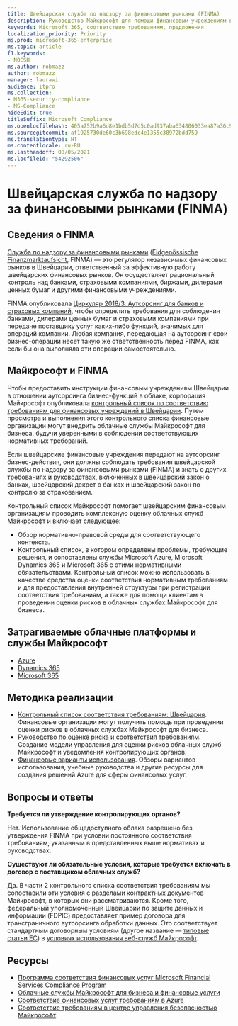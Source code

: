 ```yaml
---
title: Швейцарская служба по надзору за финансовыми рынками (FINMA)
description: Руководство Майкрософт для помощи финансовым учреждениям в Швейцарии с внедрением облака.
keywords: Microsoft 365, соответствие требованиям, предложения
localization_priority: Priority
ms.prod: microsoft-365-enterprise
ms.topic: article
f1.keywords:
- NOCSH
ms.author: robmazz
author: robmazz
manager: laurawi
audience: itpro
ms.collection:
- M365-security-compliance
- MS-Compliance
hideEdit: true
titleSuffix: Microsoft Compliance
ms.openlocfilehash: 405a752b9a6d8e1bdb5d7d5c0ad937aba634806033ea87a36c92629bf458bf3a
ms.sourcegitcommit: af1925730de60c3b698edc4e1355c38972bdd759
ms.translationtype: HT
ms.contentlocale: ru-RU
ms.lasthandoff: 08/05/2021
ms.locfileid: "54292506"
---
```

# <a name="financial-market-supervisory-authority-finma-switzerland"></a>Швейцарская служба по надзору за финансовыми рынками (FINMA)

## <a name="about-finma"></a>Сведения о FINMA

[Служба по надзору за финансовыми рынками](https://www.finma.ch/en) ([Eidgenössische Finanzmarktaufsicht](https://www.finma.ch/de/), FINMA) — это регулятор независимых финансовых рынков в Швейцарии, ответственный за эффективную работу швейцарских финансовых рынков. Он осуществляет рациональный контроль над банками, страховыми компаниями, биржами, дилерами ценных бумаг и другими финансовыми учреждениями.

FINMA опубликовала [Циркуляр 2018/3. Аутсорсинг для банков и страховых компаний](https://www.finma.ch/en/~/media/finma/dokumente/rundschreiben-archiv/2018/rs-18-03/finma-rs-2018-03---20170921.pdf?la=en), чтобы определить требования для соблюдения банками, дилерами ценных бумаг и страховыми компаниями при передаче поставщику услуг каких-либо функций, значимых для операций компании. Любая компания, передающая на аутсорсинг свои бизнес-операции несет такую же ответственность перед FINMA, как если бы она выполняла эти операции самостоятельно.

## <a name="microsoft-and-finma"></a>Майкрософт и FINMA

Чтобы предоставить инструкции финансовым учреждениям Швейцарии в отношении аутсорсинга бизнес-функций в облаке, корпорация Майкрософт опубликовала [контрольный список по соответствию требованиям для финансовых учреждений в Швейцарии](https://aka.ms/FinServ-Guide-Switzerland). Путем просмотра и выполнения этого контрольного списка финансовые организации могут внедрить облачные службы Майкрософт для бизнеса, будучи уверенными в соблюдении соответствующих нормативных требований.

Если швейцарские финансовые учреждения передают на аутсорсинг бизнес-действия, они должны соблюдать требования швейцарской службы по надзору за финансовыми рынками (FINMA) и знать о других требованиях и руководствах, включенных в швейцарский закон о банках, швейцарский декрет о банках и швейцарский закон по контролю за страхованием.

Контрольный список Майкрософт помогает швейцарским финансовым организациям проводить комплексную оценку облачных служб Майкрософт и включает следующее:

- Обзор нормативно-правовой среды для соответствующего контекста.
- Контрольный список, в котором определены проблемы, требующие решения, и сопоставлены службы Microsoft Azure, Microsoft Dynamics 365 и Microsoft 365 с этими нормативными обязательствами. Контрольный список можно использовать в качестве средства оценки соответствия нормативным требованиям и для предоставления внутренней структуры при регистрации соответствия требованиям, а также для помощи клиентам в проведении оценки рисков в облачных службах Майкрософт для бизнеса.

## <a name="microsoft-in-scope-cloud-platforms--services"></a>Затрагиваемые облачные платформы и службы Майкрософт

- [Azure](https://aka.ms/AzureCompliance)
- [Dynamics 365](https://aka.ms/d365-compliance-list)
- [Microsoft 365](https://aka.ms/o365-compliance-framework)

## <a name="how-to-implement"></a>Методика реализации

- [Контрольный список соответствия требованиям: Швейцария](https://aka.ms/FinServ-Guide-Switzerland). Финансовые организации могут получить помощь при проведении оценки рисков в облачных службах Майкрософт для бизнеса.
- [Руководство по оценке риска и соответствия требованиям](https://aka.ms/RiskGovernanceGuide). Создание модели управления для оценки рисков облачных служб Майкрософт и уведомления контролирующих органов.
- [Финансовые варианты использования](/azure/industry/financial/). Обзоры вариантов использования, учебные руководства и другие ресурсы для создания решений Azure для сферы финансовых услуг.

## <a name="frequently-asked-questions"></a>Вопросы и ответы

**Требуется ли утверждение контролирующих органов?**

Нет. Использование общедоступного облака разрешено без утверждения FINMA при условии постоянного соответствия требованиям, указанным в представленных выше нормативах и руководствах.

**Существуют ли обязательные условия, которые требуется включать в договор с поставщиком облачных служб?**

Да. В части 2 контрольного списка соответствия требованиям мы сопоставили эти условия с разделами контрактных документов Майкрософт, в которых они рассматриваются. Кроме того, федеральный уполномоченный Швейцарии по защите данных и информации (FDPIC) предоставляет пример договора для трансграничного аутсорсинга обработки данных. Это соответствует стандартным договорным условиям (другое название — [типовые статьи ЕС](offering-EU-Model-Clauses.md)) в [условиях использования веб-служб Майкрософт](https://aka.ms/Online-Services-Terms).

## <a name="resources"></a>Ресурсы

- [Программа соответствия финансовых услуг Microsoft Financial Services Compliance Program](https://aka.ms/FSCP-Print)
- [Облачные службы Майкрософт для бизнеса и финансовые услуги](https://servicetrust.microsoft.com/viewpage/financialservicesoverview)
- [Соответствие финансовых услуг требованиям в Azure](https://azure.microsoft.com/resources/videos/azurecon-2015-financial-services-compliance-in-azure/)
- [Соответствие требованиям в центре управления безопасностью Майкрософт](https://www.microsoft.com/trust-center/compliance/compliance-overview)
